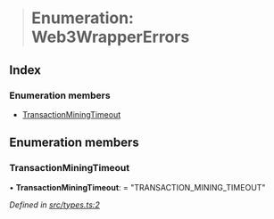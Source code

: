 > # Enumeration: Web3WrapperErrors

## Index

### Enumeration members

* [TransactionMiningTimeout](_src_types_.web3wrappererrors.md#transactionminingtimeout)

## Enumeration members

###  TransactionMiningTimeout

• **TransactionMiningTimeout**: = "TRANSACTION_MINING_TIMEOUT"

*Defined in [src/types.ts:2](https://github.com/0xProject/0x-monorepo/blob/08a3bd42f/packages/web3-wrapper/src/types.ts#L2)*